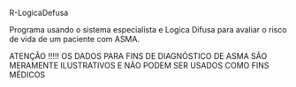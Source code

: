 R-LogicaDefusa

Programa usando o sistema especialista e Logica Difusa para avaliar o risco de vida de um paciente com ASMA. 

ATENÇÃO !!!!! OS DADOS PARA FINS DE DIAGNÓSTICO DE ASMA SÃO MERAMENTE ILUSTRATIVOS E NÃO PODEM SER USADOS COMO FINS MÉDICOS
